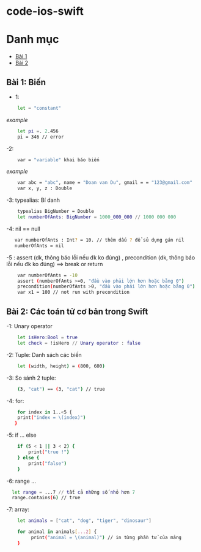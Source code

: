 # code-ios-swift

# Danh mục

* [Bài 1](#Bài-1:-Biến)
* [Bài 2](#Bài-2:-Các-toán-tử-cơ-bản-trong-Swift)

## Bài 1: Biến
- 1:
```sh
	let = "constant"
```
*example*
```sh
	let pi =. 2.456
	pi = 346 // error
```
-2:

```sh
	var = "variable" khai báo biến
```
*example*
```sh
	var abc = "abc", name = "Doan van Du", gmail = = "123@gmail.com"
	var x, y, z : Double
```
-3: typealias: Bí danh
```sh
 	typealias BigNumber = Double
 	let numberOfAnts: BigNumber = 1000_000_000 // 1000 000 000
 ```
 -4: nil == null
 ```sh 
 	var numberOfAnts : Int? = 10. // thêm dấu ? để sủ dụng gán nil
 	numberOfAnts = nil
 ```
-5 : assert (dk, thông báo lỗi nếu đk ko đúng) , precondition (dk, thông báo lỗi nếu đk ko đúng) ==> break or return
```sh
	var numberOfAnts = -10
	assert (numberOfAnts >=0, "đầu vào phải lớn hơn hoặc bằng 0")
	precondition(numberOfAnts >0, "đầu vào phải lớn hơn hoặc bằng 0")
	var x1 = 100 // not run with precondition
```
## Bài 2: Các toán tử cơ bản trong Swift


-1: Unary operator
```sh
	let isHero:Bool = true
	let check = !isHero // Unary operator : false
```

-2: Tuple: Danh sách các biến
```sh
	let (width, height) = (800, 600)
```
-3: So sánh 2 tuple:
```sh
	(3, "cat") == (3, "cat") // true
```

-4: for:
```sh
	for index in 1..<5 {
    print("index = \(index)")
   }
```

-5: if ... else
```sh
	if (5 < 1 || 3 < 2) {
    	print("true !")
	} else {
    	print("false")
	}
```
-6: range ...
```sh
  let range = ...7 // tất cả những số nhỏ hơn 7
  range.contains(6) // true
```
-7: array:

```sh
	let animals = ["cat", "dog", "tiger", "dinosaur"]

	for animal in animals[...2] {
   		 print("animal = \(animal)") // in từng phần tử của mảng
	}

```






